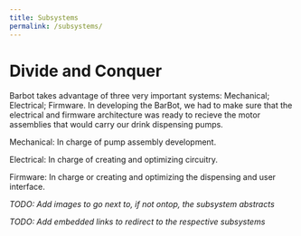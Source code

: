 ```yaml
---
title: Subsystems
permalink: /subsystems/
---
```


# Divide and Conquer
Barbot takes advantage of three very important systems: Mechanical; Electrical; Firmware. In developing the BarBot, we had to make sure that the electrical and firmware architecture was ready to recieve the motor assemblies that would carry our drink dispensing pumps.

Mechanical: In charge of pump assembly development.

Electrical: In charge of creating and optimizing circuitry.

Firmware: In charge or creating and optimizing the dispensing and user interface.

_TODO: Add images to go next to, if not ontop, the subsystem abstracts_

_TODO: Add embedded links to redirect to the respective subsystems_